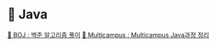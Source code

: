 # 📌 Java
<a href="https://dev-ku.tistory.com/category/%EC%95%8C%EA%B3%A0%EB%A6%AC%EC%A6%98%2C%20%EC%9E%90%EB%A3%8C%EA%B5%AC%EC%A1%B0/%EB%B0%B1%EC%A4%80%20%EC%95%8C%EA%B3%A0%EB%A6%AC%EC%A6%98">📁 BOJ : 백준 알고리즘 풀이</a>
<a href="https://github.com/dev-ku/Java/tree/main/MultiCampus_Java">📁 Multicampus : Multicampus Java과정 정리</a>
